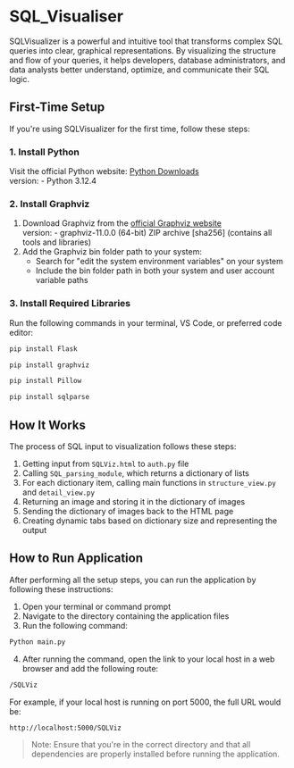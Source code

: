 # SQL_Visualiser

SQLVisualizer is a powerful and intuitive tool that transforms complex SQL queries into clear, graphical representations. By visualizing the structure and flow of your queries, it helps developers, database administrators, and data analysts better understand, optimize, and communicate their SQL logic.

## First-Time Setup

If you're using SQLVisualizer for the first time, follow these steps:

### 1. Install Python
Visit the official Python website: [Python Downloads](https://www.python.org/downloads/)  
version: - Python 3.12.4  

### 2. Install Graphviz
1. Download Graphviz from the [official Graphviz website](https://graphviz.org/download/)  
   version: - graphviz-11.0.0 (64-bit) ZIP archive [sha256] (contains all tools and libraries)   
3. Add the Graphviz bin folder path to your system:
   - Search for "edit the system environment variables" on your system
   - Include the bin folder path in both your system and user account variable paths

### 3. Install Required Libraries
Run the following commands in your terminal, VS Code, or preferred code editor:

```bash
pip install Flask
```
```bash
pip install graphviz
```
```bash
pip install Pillow
```
```bash
pip install sqlparse 
```

## How It Works

The process of SQL input to visualization follows these steps:

1. Getting input from `SQLViz.html` to `auth.py` file
2. Calling `SQL_parsing_module`, which returns a dictionary of lists
3. For each dictionary item, calling main functions in `structure_view.py` and `detail_view.py`
4. Returning an image and storing it in the dictionary of images
5. Sending the dictionary of images back to the HTML page
6. Creating dynamic tabs based on dictionary size and representing the output

## How to Run Application

After performing all the setup steps, you can run the application by following these instructions:

1. Open your terminal or command prompt
2. Navigate to the directory containing the application files
3. Run the following command:
```bash
Python main.py
```
4. After running the command, open the link to your local host in a web browser and add the following route:
```bash
/SQLViz
```
For example, if your local host is running on port 5000, the full URL would be:
```bash
http://localhost:5000/SQLViz
```
> Note: Ensure that you're in the correct directory and that all dependencies are properly installed before running the application.
